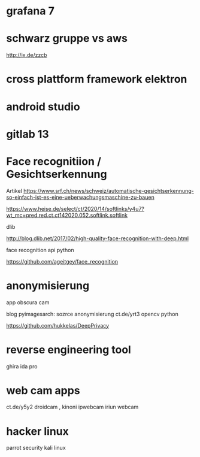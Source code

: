 # grafana 7

# schwarz gruppe vs aws

<http://ix.de/zzcb>

# cross plattform framework elektron 

# android studio 

# gitlab 13

# Face recognitiion / Gesichtserkennung 

Artikel 
https://www.srf.ch/news/schweiz/automatische-gesichtserkennung-so-einfach-ist-es-eine-ueberwachungsmaschine-zu-bauen

https://www.heise.de/select/ct/2020/14/softlinks/y4u7?wt_mc=pred.red.ct.ct142020.052.softlink.softlink 

dlib 

http://blog.dlib.net/2017/02/high-quality-face-recognition-with-deep.html

face recognition api python 

https://github.com/ageitgey/face_recognition 

# anonymisierung 

app obscura cam

blog pyimagesarch: sozrce anonymisierung ct.de/yrt3 opencv python 

https://github.com/hukkelas/DeepPrivacy

# reverse engineering tool 

ghira 
ida pro 

# web cam apps
ct.de/y5y2
droidcam , kinoni ipwebcam iriun webcam

# hacker linux 

parrot security 
kali linux 

